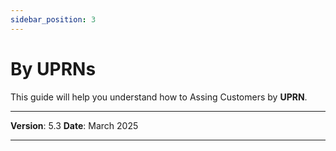 ```yaml
---
sidebar_position: 3
---
```

# By UPRNs

This guide will help you understand how to Assing Customers by **UPRN**.

------------

**Version**: 5.3
**Date**: March 2025

------------